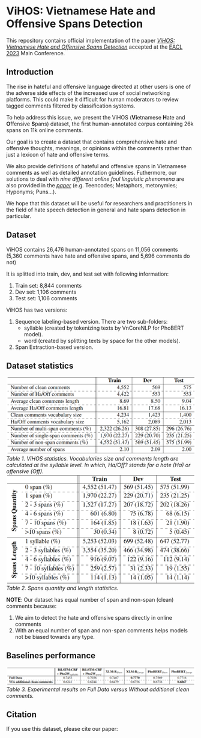 # ViHOS: Vietnamese Hate and Offensive Spans Detection
This repository contains official implementation of the paper [*ViHOS: Vietnamese Hate and Offensive Spans Detection*]() accepted at the [EACL 2023]() Main Conference.

## Introduction
The rise in hateful and offensive language directed at other users is one of the adverse side effects of the increased use of social networking platforms. This could make it difficult for human moderators to review tagged comments filtered by classification systems.

To help address this issue, we present the ViHOS (**Vi**etnamese **H**ate and **O**ffensive **S**pans) dataset, the first human-annotated corpus containing 26k spans on 11k online comments.

Our goal is to create a dataset that contains comprehensive hate and offensive thoughts, meanings, or opinions within the comments rather than just a lexicon of hate and offensive terms.

We also provide definitions of hateful and offensive spans in Vietnamese comments as well as detailed annotation guidelines. Futhermore, our solutions to deal with *nine different online foul linguistic phenomena* are also provided in the [*paper*]() (e.g. Teencodes; Metaphors, metonymies; Hyponyms; Puns...).

We hope that this dataset will be useful for researchers and practitioners in the field of hate speech detection in general and hate spans detection in particular.

## Dataset
ViHOS contains 26,476 human-annotated spans on 11,056 comments (5,360 comments have hate and offensive spans, and 5,696 comments do not)

It is splitted into train, dev, and test set with following information:
1. Train set: 8,844 comments
2. Dev set: 1,106 comments
3. Test set: 1,106 comments

ViHOS has two versions:
1. Sequence labeling-based version. There are two sub-folders: 
     * syllable (created by tokenizing texts by VnCoreNLP for PhoBERT model).
     * word (created by splitting texts by space for the other models).
2. Span Extraction-based version.

## Dataset statistics
![ViHOS statistics. Vocabularies size and comments length are calculated at the syllable level](images/vihos_stats.png)
*Table 1. ViHOS statistics. Vocabularies size and comments length are calculated at the syllable level. In which, Ha/Off? stands for a hate (Ha) or offensive (Off).*
![Spans statistics](images/spans_stats.png)
*Table 2. Spans quantity and length statistics.*

**NOTE**: Our dataset has equal number of span and non-span (clean) comments because:
1. We aim to detect the hate and offensive spans directly in online comments
2. With an equal number of span and non-span comments helps models not be biased towards any type.


## Baselines performance
![Performance of the baselines](images/baselines_non_spans.png)
*Table 3. Experimental results on Full Data versus Without additional clean comments.*

## Citation
If you use this dataset, please cite our paper:
```
```